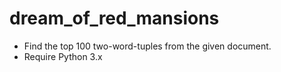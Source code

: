 # dream_of_red_mansions

* Find the top 100 two-word-tuples from the given document.
* Require Python 3.x
